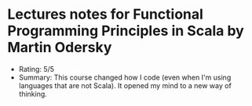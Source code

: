 # Lectures notes for Functional Programming Principles in Scala by Martin Odersky

- Rating: 5/5
- Summary: This course changed how I code (even when I'm using languages that are not Scala). It opened my mind to a new way of thinking. 